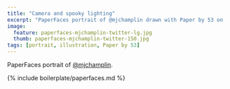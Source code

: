```yaml
---
title: "Camera and spooky lighting"
excerpt: "PaperFaces portrait of @mjchamplin drawn with Paper by 53 on an iPad."
image: 
  feature: paperfaces-mjchamplin-twitter-lg.jpg
  thumb: paperfaces-mjchamplin-twitter-150.jpg
tags: [portrait, illustration, Paper by 53]
---
```


PaperFaces portrait of [@mjchamplin](http://twitter.com/mjchamplin).

{% include boilerplate/paperfaces.md %}